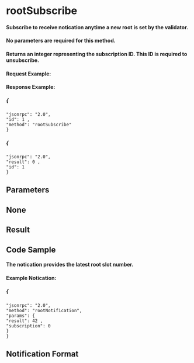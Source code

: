 # rootSubscribe

#### Subscribe to receive notication anytime a new root is set by the validator.

#### No parameters are required for this method.

#### Returns an integer representing the subscription ID. This ID is required to unsubscribe.

#### Request Example:

#### Response Example:

##### {

```
"jsonrpc": "2.0",
"id": 1 ,
"method": "rootSubscribe"
}
```
##### {

```
"jsonrpc": "2.0",
"result": 0 ,
"id": 1
}
```
## Parameters

## None

## Result

## Code Sample


#### The notication provides the latest root slot number.

#### Example Notication:

##### {

```
"jsonrpc": "2.0",
"method": "rootNotification",
"params": {
"result": 42 ,
"subscription": 0
}
}
```
## Notification Format
